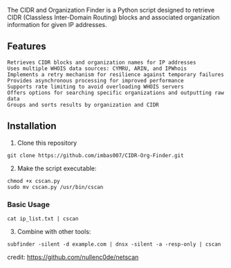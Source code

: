 The CIDR and Organization Finder is a Python script designed to retrieve CIDR (Classless Inter-Domain Routing) blocks and associated organization information for given IP addresses. 

## Features

    Retrieves CIDR blocks and organization names for IP addresses
    Uses multiple WHOIS data sources: CYMRU, ARIN, and IPWhois
    Implements a retry mechanism for resilience against temporary failures
    Provides asynchronous processing for improved performance
    Supports rate limiting to avoid overloading WHOIS servers
    Offers options for searching specific organizations and outputting raw data
    Groups and sorts results by organization and CIDR
    
## Installation
1. Clone this repository
```
git clone https://github.com/imbas007/CIDR-Org-Finder.git
```
2. Make the script executable:
```
chmod +x cscan.py
sudo mv cscan.py /usr/bin/cscan
```

### Basic Usage

```
cat ip_list.txt | cscan
```

3. Combine with other tools:
```
subfinder -silent -d example.com | dnsx -silent -a -resp-only | cscan
```

credit: https://github.com/nullenc0de/netscan
